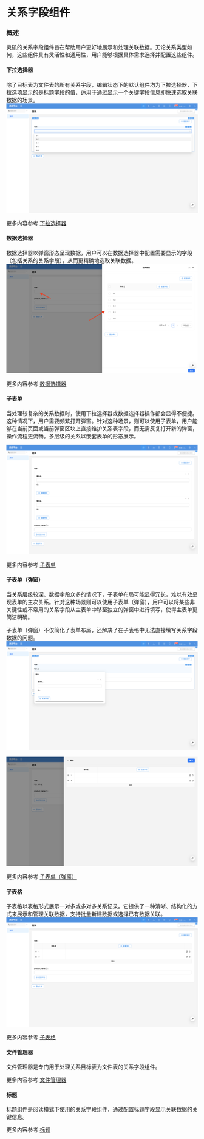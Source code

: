 # 关系字段组件

### 概述

灵矶的关系字段组件旨在帮助用户更好地展示和处理关联数据。无论关系类型如何，这些组件具有灵活性和通用性，用户能够根据具体需求选择并配置这些组件。



#### 下拉选择器
除了目标表为文件表的所有关系字段，编辑状态下的默认组件均为下拉选择器，下拉选项显示的是标题字段的值，适用于通过显示一个关键字段信息即快速选取关联数据的场景。
![](../../../../../public/association-field1.png)

更多内容参考 [下拉选择器](./specific/select.md)

#### 数据选择器
数据选择器以弹窗形态呈现数据，用户可以在数据选择器中配置需要显示的字段（包括关系的关系字段），从而更精确地选取关联数据。
![](../../../../../public/association-field2.png)

更多内容参考 [数据选择器](./specific/date-picker.md)

<!-- #### 级联选择器
级联选择器适用于目标表为树表的关系字段，允许用户按照树表数据的层级结构选取数据。适用于省市区、行业分类、产品属性等级联选择的场景。

更多内容参考 [级联选择器](./specific/cascade-select.md) -->

#### 子表单
当处理较复杂的关系数据时，使用下拉选择器或数据选择器操作都会显得不便捷。这种情况下，用户需要频繁打开弹窗。针对这种场景，则可以使用子表单，用户能够在当前页面或当前弹窗区块上直接维护关系表字段，而无需反复打开新的弹窗，操作流程更流畅。多层级的关系以嵌套表单的形态展示。

![](../../../../../public/association-field4.png)

更多内容参考 [子表单](./specific/nester.md)

#### 子表单（弹窗）
当关系层级较深、数据字段众多的情况下，子表单布局可能显得冗长，难以有效呈现表单的主次关系。针对这种场景则可以使用子表单（弹窗），用户可以将某些非关键性或不常用的关系字段从主表单中移至独立的弹窗中进行填写，使得主表单更简洁明确。

子表单（弹窗）不仅简化了表单布局，还解决了在子表格中无法直接填写关系字段数据的问题。
![](../../../../../public/association-field5.png)

![](../../../../../public/association-field6.png)

更多内容参考 [子表单（弹窗）](./specific/popover-nester.md)

#### 子表格
子表格以表格形式展示一对多或多对多关系记录。它提供了一种清晰、结构化的方式来展示和管理关联数据，支持批量新建数据或选择已有数据关联。
![](../../../../../public/association-field3.png)

更多内容参考 [子表格](./specific/sub-table.md)

<!-- #### 子详情
子详情是子表单在阅读模式下的对应组件，支持多层关系嵌套展示数据。

更多内容参考 [子详情](./specific/sub-detail.md) -->

#### 文件管理器
文件管理器是专门用于处理关系目标表为文件表的关系字段组件。

<!-- TODO: 添加图片 -->

更多内容参考 [文件管理器](./specific/file-manager.md)

#### 标题
标题组件是阅读模式下使用的关系字段组件，通过配置标题字段显示关联数据的关键信息。

<!-- TODO: 添加图片 -->

更多内容参考 [标题](./specific/title.md)

<!-- #### 标签
标签组件是阅读模式下使用的关系字段组件，使用标签组件在数据展示中能更好地分类和标识关系数据，需要配置标题字段和颜色字段（从目标表字段中选取）。

更多内容参考 [标签](./specific/tag.md) -->